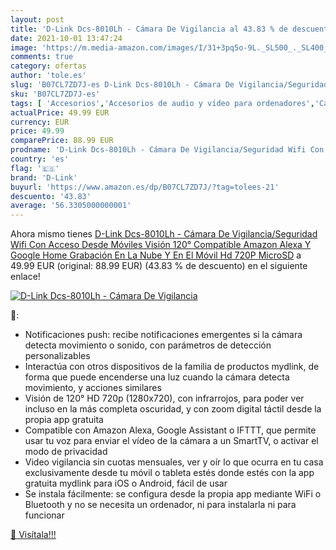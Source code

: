 ```yaml
---
layout: post
title: 'D-Link Dcs-8010Lh - Cámara De Vigilancia al 43.83 % de descuento'
date: 2021-10-01 13:47:24
image: 'https://m.media-amazon.com/images/I/31+3pq5o-9L._SL500_._SL400_.jpg'
comments: true
category: ofertas
author: 'tole.es'
slug: 'B07CL7ZD7J-es D-Link Dcs-8010Lh - Cámara De Vigilancia/Seguridad Wifi...'
sku: 'B07CL7ZD7J-es'
tags: [ 'Accesorios','Accesorios de audio y vídeo para ordenadores','Cámaras de vigilancia','Cámaras de vigilancia en domo','Electrónica','Fotografía y videocámaras','Informática','Webcams y telefonía VoIP','alexa','d-link','google','home', ]
actualPrice: 49.99 EUR
currency: EUR
price: 49.99
comparePrice: 88.99 EUR
prodname: 'D-Link Dcs-8010Lh - Cámara De Vigilancia/Seguridad Wifi Con Acceso Desde Móviles  Visión 120°  Compatible Amazon Alexa Y Google Home  Grabación En La Nube Y En El Móvil  Hd 720P  MicroSD'
country: 'es'
flag: '🇪🇸'
brand: 'D-Link'
buyurl: 'https://www.amazon.es/dp/B07CL7ZD7J/?tag=tolees-21'
descuento: '43.83'
average: '56.3305000000001'
---
```


Ahora mismo tienes [D-Link Dcs-8010Lh - Cámara De Vigilancia/Seguridad Wifi Con Acceso Desde Móviles  Visión 120°  Compatible Amazon Alexa Y Google Home  Grabación En La Nube Y En El Móvil  Hd 720P  MicroSD](https://www.amazon.es/dp/B07CL7ZD7J/?tag=tolees-21) a 49.99 EUR (original: 88.99 EUR) (43.83 %  de descuento) en el siguiente enlace!

[![D-Link Dcs-8010Lh - Cámara De Vigilancia](https://m.media-amazon.com/images/I/31+3pq5o-9L._SL500_._SL400_.jpg)](https://www.amazon.es/dp/B07CL7ZD7J/?tag=tolees-21)

🔎:

- Notificaciones push: recibe notificaciones emergentes si la cámara detecta movimiento o sonido, con parámetros de detección personalizables
- Interactúa con otros dispositivos de la familia de productos mydlink, de forma que puede encenderse una luz cuando la cámara detecta movimiento, y acciones similares
- Visión de 120° HD 720p (1280x720), con infrarrojos, para poder ver incluso en la más completa oscuridad, y con zoom digital táctil desde la propia app gratuita
- Compatible con Amazon Alexa, Google Assistant o IFTTT, que permite usar tu voz para enviar el vídeo de la cámara a un SmartTV, o activar el modo de privacidad
- Video vigilancia sin cuotas mensuales, ver y oír lo que ocurra en tu casa exclusivamente desde tu móvil o tableta estés donde estés con la app gratuita mydlink para iOS o Android, fácil de usar
- Se instala fácilmente: se configura desde la propia app mediante WiFi o Bluetooth y no se necesita un ordenador, ni para instalarla ni para funcionar

[🛒 Visítala!!!](https://www.amazon.es/dp/B07CL7ZD7J/?tag=tolees-21)
